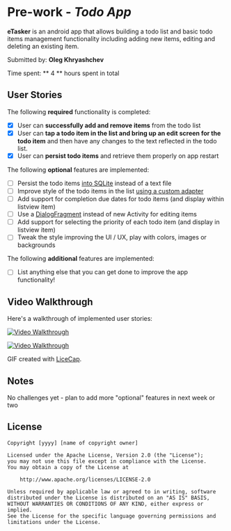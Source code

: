 # Pre-work - *Todo App*

**eTasker** is an android app that allows building a todo list and basic todo items management functionality including adding new items, editing and deleting an existing item.

Submitted by: **Oleg Khryashchev**

Time spent: ** 4 ** hours spent in total

## User Stories

The following **required** functionality is completed:

* [X] User can **successfully add and remove items** from the todo list
* [X] User can **tap a todo item in the list and bring up an edit screen for the todo item** and then have any changes to the text reflected in the todo list.
* [X] User can **persist todo items** and retrieve them properly on app restart

The following **optional** features are implemented:

* [ ] Persist the todo items [into SQLite](http://guides.codepath.com/android/Persisting-Data-to-the-Device#sqlite) instead of a text file
* [ ] Improve style of the todo items in the list [using a custom adapter](http://guides.codepath.com/android/Using-an-ArrayAdapter-with-ListView)
* [ ] Add support for completion due dates for todo items (and display within listview item)
* [ ] Use a [DialogFragment](http://guides.codepath.com/android/Using-DialogFragment) instead of new Activity for editing items
* [ ] Add support for selecting the priority of each todo item (and display in listview item)
* [ ] Tweak the style improving the UI / UX, play with colors, images or backgrounds

The following **additional** features are implemented:

* [ ] List anything else that you can get done to improve the app functionality!

## Video Walkthrough 

Here's a walkthrough of implemented user stories:

<a href="/okver2/CodePath---ToDoApp/blob/master/readme.gif" target="_blank"><img src="/okver2/CodePath---TodoApp/raw/master/readme.gif" title="Video Walkthrough" width="" alt="Video Walkthrough" style="max-width:100%;"></a>

<a href="/okver2/CodePath---ToDoApp/blob/master/readme.gif" target="_blank"><img src="/okver2/CodePath---ToDoApp/raw/master/ToDoApp.gif" title="Video Walkthrough" width="" alt="Video Walkthrough" style="max-width:100%;"></a>

GIF created with [LiceCap](http://www.cockos.com/licecap/).

## Notes

No challenges yet - plan to add more "optional" features in next week or two

## License

    Copyright [yyyy] [name of copyright owner]

    Licensed under the Apache License, Version 2.0 (the "License");
    you may not use this file except in compliance with the License.
    You may obtain a copy of the License at

        http://www.apache.org/licenses/LICENSE-2.0

    Unless required by applicable law or agreed to in writing, software
    distributed under the License is distributed on an "AS IS" BASIS,
    WITHOUT WARRANTIES OR CONDITIONS OF ANY KIND, either express or implied.
    See the License for the specific language governing permissions and
    limitations under the License.
